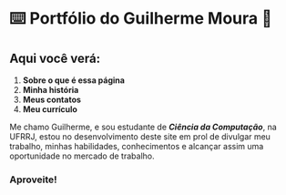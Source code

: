 # :keyboard: Portfólio do Guilherme Moura :space_invader:

## Aqui você verá:

1. **Sobre o que é essa página**
2. **Minha história**
3. **Meus contatos**
4. **Meu currículo**



Me chamo Guilherme, e sou estudante de ***Ciência da Computação***, na UFRRJ, estou no desenvolvimento deste site em prol de divulgar meu trabalho, minhas habilidades, conhecimentos e alcançar assim uma oportunidade no mercado de trabalho.

### Aproveite!

